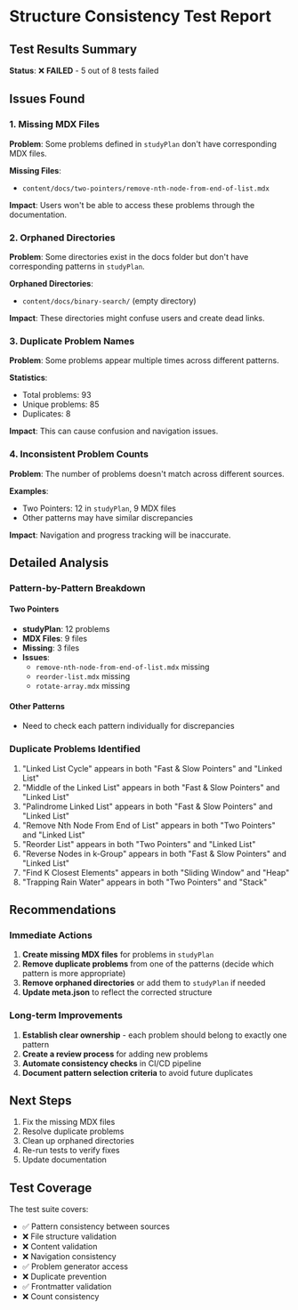 # Structure Consistency Test Report

## Test Results Summary

**Status**: ❌ **FAILED** - 5 out of 8 tests failed

## Issues Found

### 1. Missing MDX Files
**Problem**: Some problems defined in `studyPlan` don't have corresponding MDX files.

**Missing Files**:
- `content/docs/two-pointers/remove-nth-node-from-end-of-list.mdx`

**Impact**: Users won't be able to access these problems through the documentation.

### 2. Orphaned Directories
**Problem**: Some directories exist in the docs folder but don't have corresponding patterns in `studyPlan`.

**Orphaned Directories**:
- `content/docs/binary-search/` (empty directory)

**Impact**: These directories might confuse users and create dead links.

### 3. Duplicate Problem Names
**Problem**: Some problems appear multiple times across different patterns.

**Statistics**:
- Total problems: 93
- Unique problems: 85
- Duplicates: 8

**Impact**: This can cause confusion and navigation issues.

### 4. Inconsistent Problem Counts
**Problem**: The number of problems doesn't match across different sources.

**Examples**:
- Two Pointers: 12 in `studyPlan`, 9 MDX files
- Other patterns may have similar discrepancies

**Impact**: Navigation and progress tracking will be inaccurate.

## Detailed Analysis

### Pattern-by-Pattern Breakdown

#### Two Pointers
- **studyPlan**: 12 problems
- **MDX Files**: 9 files
- **Missing**: 3 files
- **Issues**: 
  - `remove-nth-node-from-end-of-list.mdx` missing
  - `reorder-list.mdx` missing  
  - `rotate-array.mdx` missing

#### Other Patterns
- Need to check each pattern individually for discrepancies

### Duplicate Problems Identified
1. "Linked List Cycle" appears in both "Fast & Slow Pointers" and "Linked List"
2. "Middle of the Linked List" appears in both "Fast & Slow Pointers" and "Linked List"
3. "Palindrome Linked List" appears in both "Fast & Slow Pointers" and "Linked List"
4. "Remove Nth Node From End of List" appears in both "Two Pointers" and "Linked List"
5. "Reorder List" appears in both "Two Pointers" and "Linked List"
6. "Reverse Nodes in k-Group" appears in both "Fast & Slow Pointers" and "Linked List"
7. "Find K Closest Elements" appears in both "Sliding Window" and "Heap"
8. "Trapping Rain Water" appears in both "Two Pointers" and "Stack"

## Recommendations

### Immediate Actions
1. **Create missing MDX files** for problems in `studyPlan`
2. **Remove duplicate problems** from one of the patterns (decide which pattern is more appropriate)
3. **Remove orphaned directories** or add them to `studyPlan` if needed
4. **Update meta.json** to reflect the corrected structure

### Long-term Improvements
1. **Establish clear ownership** - each problem should belong to exactly one pattern
2. **Create a review process** for adding new problems
3. **Automate consistency checks** in CI/CD pipeline
4. **Document pattern selection criteria** to avoid future duplicates

## Next Steps
1. Fix the missing MDX files
2. Resolve duplicate problems
3. Clean up orphaned directories
4. Re-run tests to verify fixes
5. Update documentation

## Test Coverage
The test suite covers:
- ✅ Pattern consistency between sources
- ❌ File structure validation
- ❌ Content validation
- ❌ Navigation consistency
- ✅ Problem generator access
- ❌ Duplicate prevention
- ✅ Frontmatter validation
- ❌ Count consistency 